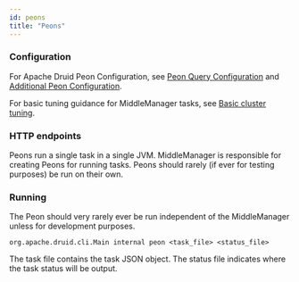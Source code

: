 ```yaml
---
id: peons
title: "Peons"
---
```


<!--
  ~ Licensed to the Apache Software Foundation (ASF) under one
  ~ or more contributor license agreements.  See the NOTICE file
  ~ distributed with this work for additional information
  ~ regarding copyright ownership.  The ASF licenses this file
  ~ to you under the Apache License, Version 2.0 (the
  ~ "License"); you may not use this file except in compliance
  ~ with the License.  You may obtain a copy of the License at
  ~
  ~   http://www.apache.org/licenses/LICENSE-2.0
  ~
  ~ Unless required by applicable law or agreed to in writing,
  ~ software distributed under the License is distributed on an
  ~ "AS IS" BASIS, WITHOUT WARRANTIES OR CONDITIONS OF ANY
  ~ KIND, either express or implied.  See the License for the
  ~ specific language governing permissions and limitations
  ~ under the License.
  -->


### Configuration

For Apache Druid Peon Configuration, see [Peon Query Configuration](../configuration/index.md#peon-query-configuration) and [Additional Peon Configuration](../configuration/index.md#additional-peon-configuration).

For basic tuning guidance for MiddleManager tasks, see [Basic cluster tuning](../operations/basic-cluster-tuning.md#task-configurations).

### HTTP endpoints

Peons run a single task in a single JVM. MiddleManager is responsible for creating Peons for running tasks.
Peons should rarely (if ever for testing purposes) be run on their own.

### Running

The Peon should very rarely ever be run independent of the MiddleManager unless for development purposes.

```
org.apache.druid.cli.Main internal peon <task_file> <status_file>
```

The task file contains the task JSON object.
The status file indicates where the task status will be output.
